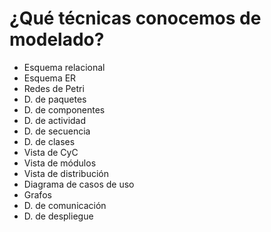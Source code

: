 # ¿Qué técnicas conocemos de modelado?
- Esquema relacional
- Esquema ER
- Redes de Petri
- D. de paquetes
- D. de componentes
- D. de actividad
- D. de secuencia
- D. de clases
- Vista de CyC
- Vista de módulos
- Vista de distribución
- Diagrama de casos de uso
- Grafos
- D. de comunicación
- D. de despliegue